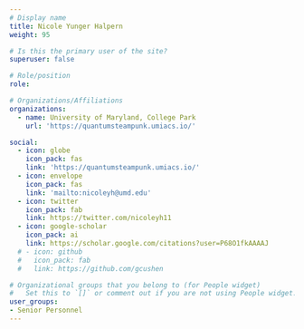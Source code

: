 ```yaml
---
# Display name
title: Nicole Yunger Halpern
weight: 95

# Is this the primary user of the site?
superuser: false

# Role/position
role: 

# Organizations/Affiliations
organizations:
  - name: University of Maryland, College Park
    url: 'https://quantumsteampunk.umiacs.io/'

social:
  - icon: globe
    icon_pack: fas
    link: 'https://quantumsteampunk.umiacs.io/'
  - icon: envelope
    icon_pack: fas
    link: 'mailto:nicoleyh@umd.edu'
  - icon: twitter
    icon_pack: fab
    link: https://twitter.com/nicoleyh11
  - icon: google-scholar
    icon_pack: ai
    link: https://scholar.google.com/citations?user=P68O1fkAAAAJ
  # - icon: github
  #   icon_pack: fab
  #   link: https://github.com/gcushen

# Organizational groups that you belong to (for People widget)
#   Set this to `[]` or comment out if you are not using People widget.
user_groups:
- Senior Personnel
---
```


